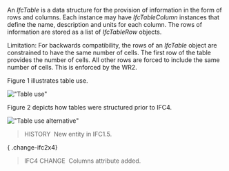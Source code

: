 An _IfcTable_ is a data structure for the provision of information in the form of rows and columns. Each instance may have _IfcTableColumn_ instances that define the name, description and units for each column. The rows of information are stored as a list of _IfcTableRow_ objects.

Limitation: For backwards compatibility, the rows of an _IfcTable_ object are constrained to have the same number of cells. The first row of the table provides the number of cells. All other rows are forced to include the same number of cells. This is enforced by the WR2.

Figure 1 illustrates table use.

!["Table use"](../../../../../../figures/ifctable_image1.gif "Figure 1 &mdash; Table use")

Figure 2 depicts how tables were structured prior to IFC4.

!["Table use alternative"](../../../../../../figures/ifctable_image2.gif "Figure 2 &mdash; Table use alternative")

> HISTORY&nbsp; New entity in IFC1.5.

{ .change-ifc2x4}
> IFC4 CHANGE&nbsp; Columns attribute added.
